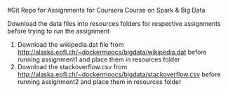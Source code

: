 #Git Repo for Assignments for Coursera Course on Spark & Big Data

Download the data files into resources folders for respective assignments before trying to run the assignment
1) Download the wikipedia.dat file from http://alaska.epfl.ch/~dockermoocs/bigdata/wikipedia.dat before running assignment1 and place them in resources folder
2) Download the stackoverflow.csv from http://alaska.epfl.ch/~dockermoocs/bigdata/stackoverflow.csv before running assignment2 and place them in resources folder